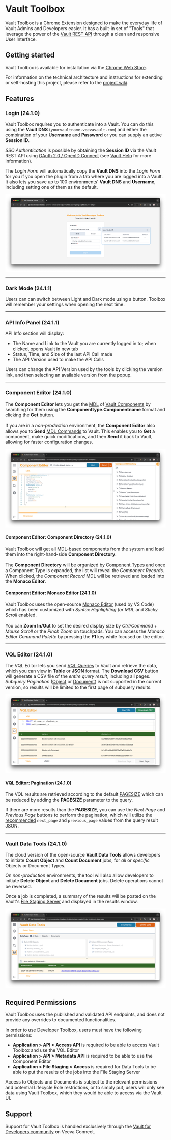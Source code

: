 # Vault Toolbox

Vault Toolbox is a Chrome Extension designed to make the everyday life of Vault Admins and Developers easier. It has a built-in set of "Tools" that leverage the power of the [Vault REST API](https://developer.veevavault.com/docs/) through a clean and responsive User Interface.

## Getting started

Vault Toolbox is available for installation via the [Chrome Web Store](https://chromewebstore.google.com/detail/vault-developer-toolbox/mnhgljfhifhchamigkieeghmcdjaahdg).

For information on the technical architecture and instructions for extending or self-hosting this project, please refer to the [project wiki](https://github.com/veeva/Vault-Toolbox/wiki).

## Features

### Login (24.1.0)
Vault Toolbox requires you to authenticate into a Vault. You can do this using the <b>Vault DNS</b>
(```yourvaultname.veevavault.com```) and either the combination of your <b>Username</b> and <b>Password</b> or you can
supply an active <b>Session ID</b>.

<i>SSO Authentication</i> is possible by obtaining the <b>Session ID</b> via the Vault
REST API using [OAuth 2.0 / OpenID Connect](https://developer.veevavault.com/api/23.3/#oauth-2-0-openid-connect) (see
[Vault Help](https://platform.veevavault.help/en/gr/43329/) for more information).

The <i>Login Form</i> will automatically copy the <b>Vault DNS</b> into the <i>Login Form</i> for you if you open the
plugin from a tab where you are logged into a Vault. It also lets you save up to 100 environments' <b>Vault DNS</b> and
<b>Username</b>, including setting one of them as the default.

![Login.png](uploads/Login.png)

***
### Dark Mode (24.1.1)
Users can can switch between Light and Dark mode using a button. Toolbox will remember your settings when opening the next time.

***
### API Info Panel (24.1.1)
API Info section will display:
- The Name and Link to the Vault you are currently logged in to; when clicked, opens Vault in new tab
- Status, Time, and Size of the last API Call made
- The API Version used to make the API Calls

Users can change the API Version used by the tools by clicking the version link, and then selecting an available version from the popup.

***
### Component Editor (24.1.0)
The <b>Component Editor</b> lets you get the [MDL](https://developer.veevavault.com/mdl/) of [Vault Components](https://developer.veevavault.com/mdl/components/) by searching for them using the <b>Componenttype.Componentname</b> format and clicking the <b>Get</b> button.
</br>
</br>
If you are in a <i>non-production</i> environment, the <b>Component Editor</b> also allows you to <b>Send</b> [MDL Commands](https://developer.veevavault.com/mdl/#mdl-commands-1) to Vault. This enables you to <b>Get</b> a component, make quick modifications, and then <b>Send</b> it back to Vault, allowing for faster configuration changes.

![Component Editor.png](uploads/Component%20Editor.png)

#### Component Editor: Component Directory (24.1.0)
Vault Toolbox will get all MDL-based components from the system and load them into the right-hand-side <b>Component Directory</b>.
</br>
</br>
The <b>Component Directory</b> will be organized by [Component Types](https://developer.veevavault.com/mdl/components/) and once a Component Type is expanded, the list will reveal the <i>Component Records</i>. When clicked, the <i>Component Record</i> MDL will be retrieved and loaded into the <b>Monaco Editor</b>.

#### Component Editor: Monaco Editor (24.1.0)
Vault Toolbox uses the open-source [Monaco Editor](https://microsoft.github.io/monaco-editor/) (used by VS Code) which has been customized with <i>Syntax Highlighting for MDL</i> and <i>Sticky Scroll</i> enabled.
</br>
</br>
You can <b>Zoom In/Out</b> to set the desired display size by <i>Ctrl/Command + Mouse Scroll</i> or the <i>Pinch Zoom</i> on touchpads. You can access the <i>Monaco Editor Command Palette</i> by pressing the <b>F1</b> key while focused on the editor.

***
### VQL Editor (24.1.0)
The VQL Editor lets you send [VQL Queries](https://developer.veevavault.com/vql/) to Vault and retrieve the data, which you can view in <b>Table</b> or <b>JSON</b> format. The <b>Download CSV</b> button will generate a CSV file of the <i>entire query result</i>, including all pages. <i>Subquery Pagination</i> ([Object](https://developer.veevavault.com/vql/#left-outer-join-parent-to-child-1-m") or [Document](https://developer.veevavault.com/vql/#left-outer-join-document-to-product-m-m)) is not supported in the current version, so results will be limited to the first page of subquery results.

![VQL Editor.png](uploads/VQL%20Editor.png)

#### VQL Editor: Pagination (24.1.0)
The VQL results are retrieved according to the default [PAGESIZE](https://developer.veevavault.com/vql/#pagesize) which can be reduced by adding the <b>PAGESIZE</b> parameter to the query.
</br>

If there are more results than the <b>PAGESIZE</b>, you can use the <i>Next Page</i> and <i>Previous Page</i> buttons to perform the pagination, which will utilize the [recommended](https://developer.veevavault.com/vql/#paginating-results-1) ```next_page``` and ```previous_page``` values from the query result JSON.
***
### Vault Data Tools (24.1.0)
The cloud version of the open-source <b>Vault Data Tools</b> allows developers to initiate <b>Count Object</b> and <b>Count Document</b> jobs, for <i>all</i> or <i>specific</i> Objects or Document Types.
</br>

On <i>non-production</i> environments, the tool will also allow developers to initiate <b>Delete Object</b> and <b>Delete Document</b> jobs. Delete operations cannot be reversed.
</br>

Once a job is completed, a summary of the results will be posted on the Vault's [File Staging Server](https://platform.veevavault.help/en/gr/38653/) and displayed in the results window.

![Vault Data Tools.png](uploads/Vault%20Data%20Tools.png)

## Required Permissions
Vault Toolbox uses the published and validated API endpoints, and does not provide any overrides to documented functionalities.

In order to use Developer Toolbox, users must have the following permissions:
* <b>Application > API > Access API</b> is required to be able to access Vault Toolbox and use the VQL Editor
* <b>Application > API > Metadata API</b> is required to be able to use the Component Editor
* <b>Application > File Staging > Access</b> is required for Data Tools to be able to put the results of the jobs into the File Staging Server

Access to Objects and Documents is subject to the relevant permissions and potential Lifecycle Role restrictions, or to simply put, users will only see data using Vault Toolbox, which they would be able to access via the Vault UI.

## Support
Support for Vault Toolbox is handled exclusively through the [Vault for Developers community](https://veevaconnect.com/communities/ATeJ3k8lgAA/about) on Veeva Connect.